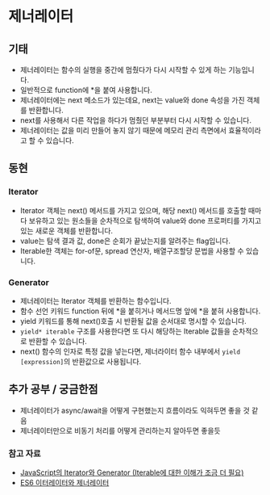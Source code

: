 # 제너레이터

## 기태
- 제너레이터는 함수의 실행을 중간에 멈췄다가 다시 시작할 수 있게 하는 기능입니다.
- 일반적으로 function에 *을 붙여 사용합니다.
- 제너레이터에는 next 메소드가 있는데요, next는 value와 done 속성을 가진 객체를 반환합니다.
- next를 사용해서 다른 작업을 하다가 멈췄던 부분부터 다시 시작할 수 있습니다.
- 제너레이터는 값을 미리 만들어 놓지 않기 때문에 메모리 관리 측면에서 효율적이라고 할 수 있습니다.

## 동현

### Iterator

- Iterator 객체는 next() 메서드를 가지고 있으며, 해당 next() 메서드를 호출할 때마다 보유하고 있는 원소들을 순차적으로 탐색하여 value와 done 프로퍼티를 가지고 있는 새로운 객체를 반환합니다.
- value는 탐색 결과 값, done은 순회가 끝났는지를 알려주는 flag입니다.
- Iterable한 객체는 for-of문, spread 연산자, 배열구조할당 문법을 사용할 수 있습니다.

### Generator

- 제너레이터는 Iterator 객체를 반환하는 함수입니다.
- 함수 선언 키워드 function 뒤에 *을 붙히거나 메서드명 앞에 *을 붙혀 사용합니다.
- yield 키워드를 통해 next()호출 시 반환될 값을 순서대로 명시할 수 있습니다.
- `yield* iterable` 구조를 사용한다면 또 다시 해당하는 Iterable 값들을 순차적으로 반환할 수 있습니다. 
- next() 함수의 인자로 특정 값을 넣는다면, 제너라이터 함수 내부에서 `yield [expression]`의 반환값으로 사용됩니다.

## 추가 공부 / 궁금한점

- 제너레이터가 async/await을 어떻게 구현했는지 흐름이라도 익혀두면 좋을 것 같음
- 제너레이터만으로 비동기 처리를 어떻게 관리하는지 알아두면 좋을듯

### 참고 자료

- [JavaScript의 Iterator와 Generator (Iterable에 대한 이해가 조금 더 필요)](https://ui.toast.com/weekly-pick/ko_20151021)
- [ES6 이터레이터와 제너레이터](https://velog.io/@ggong/ES6-%EC%9D%B4%ED%84%B0%EB%A0%88%EC%9D%B4%ED%84%B0%EC%99%80-%EC%A0%9C%EB%84%88%EB%A0%88%EC%9D%B4%ED%84%B0)